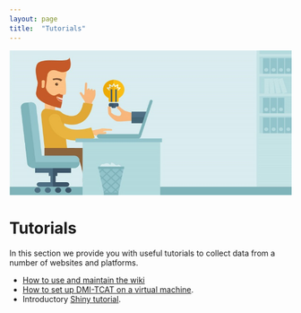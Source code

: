 ```yaml
---
layout: page
title:  "Tutorials"
---
```


![tuitorial](image/tutorial.jpg)
# Tutorials

In this section we provide you with useful tutorials to collect data from a number of websites and platforms. 

* [How to use and maintain the wiki](https://github.com/Leibniz-HBI/Social-Media-Observatory/wiki/How-to-use-and-maintain-the-wiki)
* [How to set up DMI-TCAT on a virtual machine](https://github.com/Leibniz-HBI/Social-Media-Observatory/wiki/How-to-set-up-DMI-TCAT-on-a-virtual-machine).
* Introductory [Shiny tutorial](https://github.com/Leibniz-HBI/SMO-TMAS/wiki).

